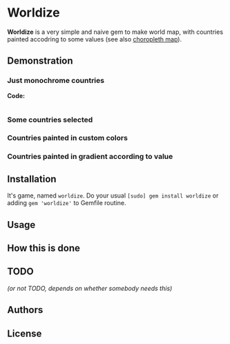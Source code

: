 Worldize
========

**Worldize** is a very simple and naive gem to make world map, with
countries painted accodring to some values (see also
[choropleth map](https://en.wikipedia.org/wiki/Choropleth_map)).

## Demonstration

### Just monochrome countries

**Code:**
```ruby
```

### Some countries selected

### Countries painted in custom colors

### Countries painted in gradient according to value

## Installation

It's game, named `worldize`. Do your usual `[sudo] gem install worldize`
or adding `gem 'worldize'` to Gemfile routine.

## Usage

## How this is done

## TODO

_(or not TODO, depends on whether somebody needs this)_

## Authors

## License
